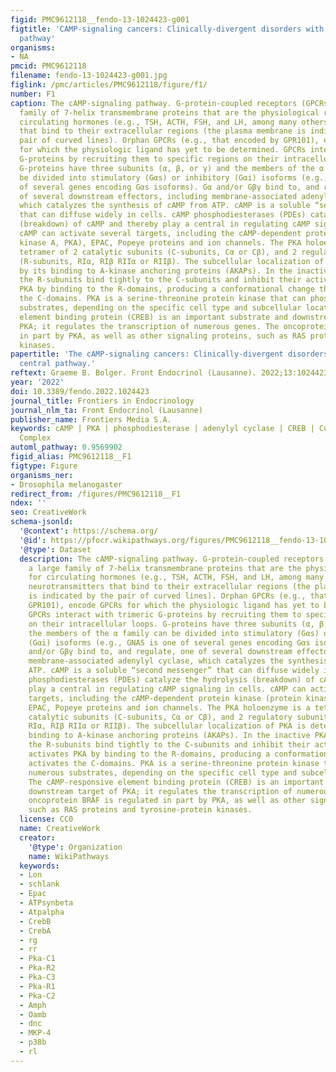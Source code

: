 ```yaml
---
figid: PMC9612118__fendo-13-1024423-g001
figtitle: 'CAMP-signaling cancers: Clinically-divergent disorders with a common central
  pathway'
organisms:
- NA
pmcid: PMC9612118
filename: fendo-13-1024423-g001.jpg
figlink: /pmc/articles/PMC9612118/figure/f1/
number: F1
caption: The cAMP-signaling pathway. G-protein-coupled receptors (GPCRs) are a large
  family of 7-helix transmembrane proteins that are the physiological receptors for
  circulating hormones (e.g., TSH, ACTH, FSH, and LH, among many others) and neurotransmitters
  that bind to their extracellular regions (the plasma membrane is indicated by the
  pair of curved lines). Orphan GPCRs (e.g., that encoded by GPR101), encode GPCRs
  for which the physiologic ligand has yet to be determined. GPCRs interact with trimeric
  G-proteins by recruiting them to specific regions on their intracellular loops.
  G-proteins have three subunits (α, β, or γ) and the members of the α family can
  be divided into stimulatory (Gαs) or inhibitory (Gαi) isoforms (e.g., GNAS is one
  of several genes encoding Gαs isoforms). Gα and/or Gβγ bind to, and regulate, one
  of several downstream effectors, including membrane-associated adenylyl cyclase,
  which catalyzes the synthesis of cAMP from ATP. cAMP is a soluble “second messenger”
  that can diffuse widely in cells. cAMP phosphodiesterases (PDEs) catalyze the hydrolysis
  (breakdown) of cAMP and thereby play a central in regulating cAMP signaling in cells.
  cAMP can activate several targets, including the cAMP-dependent protein kinase (protein
  kinase A, PKA), EPAC, Popeye proteins and ion channels. The PKA holoenzyme is a
  tetramer of 2 catalytic subunits (C-subunits, Cα or Cβ), and 2 regulatory subunits
  (R-subunits, RIα, RIβ RIIα or RIIβ). The subcellular localization of PKA is determined
  by its binding to A-kinase anchoring proteins (AKAPs). In the inactive PKA holoenzyme,
  the R-subunits bind tightly to the C-subunits and inhibit their activity. cAMP activates
  PKA by binding to the R-domains, producing a conformational change that activates
  the C-domains. PKA is a serine-threonine protein kinase that can phosphorylate numerous
  substrates, depending on the specific cell type and subcellular location. The cAMP-responsive
  element binding protein (CREB) is an important substrate and downstream target of
  PKA; it regulates the transcription of numerous genes. The oncoprotein BRAF is regulated
  in part by PKA, as well as other signaling proteins, such as RAS proteins and tyrosine-protein
  kinases.
papertitle: 'The cAMP-signaling cancers: Clinically-divergent disorders with a common
  central pathway.'
reftext: Graeme B. Bolger. Front Endocrinol (Lausanne). 2022;13:1024423.
year: '2022'
doi: 10.3389/fendo.2022.1024423
journal_title: Frontiers in Endocrinology
journal_nlm_ta: Front Endocrinol (Lausanne)
publisher_name: Frontiers Media S.A.
keywords: cAMP | PKA | phosphodiesterase | adenylyl cyclase | CREB | Cushing | Carney
  Complex
automl_pathway: 0.9569902
figid_alias: PMC9612118__F1
figtype: Figure
organisms_ner:
- Drosophila melanogaster
redirect_from: /figures/PMC9612118__F1
ndex: ''
seo: CreativeWork
schema-jsonld:
  '@context': https://schema.org/
  '@id': https://pfocr.wikipathways.org/figures/PMC9612118__fendo-13-1024423-g001.html
  '@type': Dataset
  description: The cAMP-signaling pathway. G-protein-coupled receptors (GPCRs) are
    a large family of 7-helix transmembrane proteins that are the physiological receptors
    for circulating hormones (e.g., TSH, ACTH, FSH, and LH, among many others) and
    neurotransmitters that bind to their extracellular regions (the plasma membrane
    is indicated by the pair of curved lines). Orphan GPCRs (e.g., that encoded by
    GPR101), encode GPCRs for which the physiologic ligand has yet to be determined.
    GPCRs interact with trimeric G-proteins by recruiting them to specific regions
    on their intracellular loops. G-proteins have three subunits (α, β, or γ) and
    the members of the α family can be divided into stimulatory (Gαs) or inhibitory
    (Gαi) isoforms (e.g., GNAS is one of several genes encoding Gαs isoforms). Gα
    and/or Gβγ bind to, and regulate, one of several downstream effectors, including
    membrane-associated adenylyl cyclase, which catalyzes the synthesis of cAMP from
    ATP. cAMP is a soluble “second messenger” that can diffuse widely in cells. cAMP
    phosphodiesterases (PDEs) catalyze the hydrolysis (breakdown) of cAMP and thereby
    play a central in regulating cAMP signaling in cells. cAMP can activate several
    targets, including the cAMP-dependent protein kinase (protein kinase A, PKA),
    EPAC, Popeye proteins and ion channels. The PKA holoenzyme is a tetramer of 2
    catalytic subunits (C-subunits, Cα or Cβ), and 2 regulatory subunits (R-subunits,
    RIα, RIβ RIIα or RIIβ). The subcellular localization of PKA is determined by its
    binding to A-kinase anchoring proteins (AKAPs). In the inactive PKA holoenzyme,
    the R-subunits bind tightly to the C-subunits and inhibit their activity. cAMP
    activates PKA by binding to the R-domains, producing a conformational change that
    activates the C-domains. PKA is a serine-threonine protein kinase that can phosphorylate
    numerous substrates, depending on the specific cell type and subcellular location.
    The cAMP-responsive element binding protein (CREB) is an important substrate and
    downstream target of PKA; it regulates the transcription of numerous genes. The
    oncoprotein BRAF is regulated in part by PKA, as well as other signaling proteins,
    such as RAS proteins and tyrosine-protein kinases.
  license: CC0
  name: CreativeWork
  creator:
    '@type': Organization
    name: WikiPathways
  keywords:
  - Lon
  - schlank
  - Epac
  - ATPsynbeta
  - Atpalpha
  - CrebB
  - CrebA
  - rg
  - rr
  - Pka-C1
  - Pka-R2
  - Pka-C3
  - Pka-R1
  - Pka-C2
  - Amph
  - Oamb
  - dnc
  - MKP-4
  - p38b
  - rl
---
```

